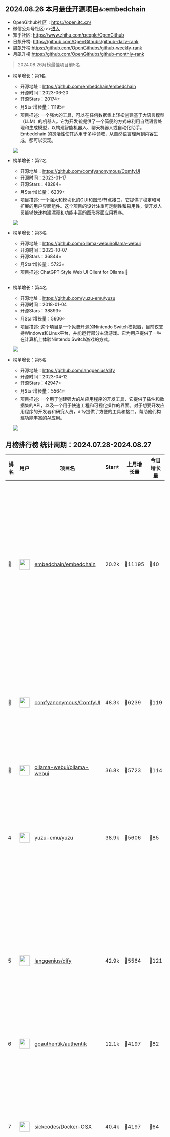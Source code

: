 ## 2024.08.26 本月最佳开源项目🔝:embedchain

- OpenGithub社区：https://open.itc.cn/
- 微信公众号社区:>>[进入](https://mp.weixin.qq.com/mp/appmsgalbum?__biz=MzkzOTQ5Mzk0NA==&action=getalbum&album_id=2943875821830864900&scene=173&subscene=227&sessionid=1724741336&enterid=1724741344&from_msgid=2247486556&from_itemidx=1&count=3&nolastread=1#wechat_redirect)
- 知乎社区: https://www.zhihu.com/people/OpenGithub
- 日飙升榜: https://github.com/OpenGithubs/github-daily-rank
- 周飙升榜:https://github.com/OpenGithubs/github-weekly-rank
- 月飙升榜:https://github.com/OpenGithubs/github-monthly-rank



> 2024.08.26月榜最佳项目前5名

- 榜单增长：第1名
    - 开源地址：https://github.com/embedchain/embedchain
    - 开源时间：2023-06-20
    - 开源Stars：20174⭐
    - 月Star增长量：11195⭐
    - 项目描述: 一个强大的工具，可以在任何数据集上轻松创建基于大语言模型（LLM）的机器人。它为开发者提供了一个简便的方式来利用自然语言处理和生成模型，以构建智能机器人、聊天机器人或自动化助手。Embedchain 的灵活性使其适用于多种领域，从自然语言理解到内容生成，都可以实现。

    ![](http://photocdn.tv.sohu.com/img/q_mini/20230908/pic_org_f14d2e30-475f-48de-942a-62f28c045a6f.jpg)

- 榜单增长：第2名
    - 开源地址：https://github.com/comfyanonymous/ComfyUI
    - 开源时间：2023-01-17
    - 开源Stars：48284⭐
    - 月Star增长量：6239⭐
    - 项目描述: 一个强大和模块化的GUI和图形/节点接口，它提供了稳定和可扩展的用户界面组件。这个项目的设计注重可定制性和易用性，使开发人员能够快速构建漂亮和功能丰富的图形界面应用程序。

    ![](http://photocdn.tv.sohu.com/img/q_mini/20230717/pic_org_129fcdfb-3817-4455-8e03-1b3ba9dd827c.png)

- 榜单增长：第3名
    - 开源地址：https://github.com/ollama-webui/ollama-webui
    - 开源时间：2023-10-07
    - 开源Stars：36844⭐
    - 月Star增长量：5723⭐
    - 项目描述: ChatGPT-Style Web UI Client for Ollama 🦙

    ![]()

- 榜单增长：第4名
    - 开源地址：https://github.com/yuzu-emu/yuzu
    - 开源时间：2018-01-04
    - 开源Stars：38893⭐
    - 月Star增长量：5606⭐
    - 项目描述: 这个项目是一个免费开源的Nintendo Switch模拟器，目前仅支持Windows和Linux平台，并能运行部分主流游戏。它为用户提供了一种在计算机上体验Nintendo Switch游戏的方式。

    ![](http://photocdn.tv.sohu.com/img/q_mini/20230522/pic_org_87b08d86-daf3-4a1a-9424-0caaecdbb86c.png)

- 榜单增长：第5名
    - 开源地址：https://github.com/langgenius/dify
    - 开源时间：2023-04-12
    - 开源Stars：42947⭐
    - 月Star增长量：5564⭐
    - 项目描述: 一个用于创建强大的AI应用程序的开发工具，它提供了插件和数据集的API，以及一个用于快速工程和可视化操作的界面。对于想要开发应用程序的开发者和研究人员，dify提供了方便的工具和接口，帮助他们构建功能丰富的AI应用。

    ![](http://photocdn.tv.sohu.com/img/q_mini/20230804/pic_org_51a15148-584b-459a-a5b0-ccded137ce3b.png)



## 月榜排行榜  统计周期：2024.07.28-2024.08.27

| 排名        |  用户     |  项目名          | Star⭐          | 上月增长量    | 今日增长量      |  开源时间   |  描述   ｜
|------------|------------|---------------|---------------- |--------------|------------|------------|------------|
| 🥇 | <img src="https://avatars.githubusercontent.com/u/137054526?v=4" alt="" size="32" height="32" width="32" data-view-component="true" class="avatar circle"> | [embedchain/embedchain](https://github.com/embedchain/embedchain)| 20.2k | 🔺11195  | 🔺40 | 2023-06-20 |  一个强大的工具，可以在任何数据集上轻松创建基于大语言模型（LLM）的机器人。它为开发者提供了一个简便的方式来利用自然语言处理和生成模型，以构建智能机器人、聊天机器人或自动化助手。Embedchain 的灵活性使其适用于多种领域，从自然语言理解到内容生成，都可以实现。 |
| 🥈 | <img src="https://avatars.githubusercontent.com/u/121283862?u=00e0967075548ed41bd53ed0eacd34ac42d8cef0&v=4" alt="" size="32" height="32" width="32" data-view-component="true" class="avatar circle"> | [comfyanonymous/ComfyUI](https://github.com/comfyanonymous/ComfyUI)| 48.3k | 🔺6239  | 🔺119 | 2023-01-17 |  一个强大和模块化的GUI和图形/节点接口，它提供了稳定和可扩展的用户界面组件。这个项目的设计注重可定制性和易用性，使开发人员能够快速构建漂亮和功能丰富的图形界面应用程序。 |
| 🥉 | <img src="https://avatars.githubusercontent.com/u/158137808?v=4" alt="" size="32" height="32" width="32" data-view-component="true" class="avatar circle"> | [ollama-webui/ollama-webui](https://github.com/ollama-webui/ollama-webui)| 36.8k | 🔺5723  | 🔺114 | 2023-10-07 |  ChatGPT-Style Web UI Client for Ollama 🦙 |
| 4 | <img src="https://avatars.githubusercontent.com/u/35075882?v=4" alt="" size="32" height="32" width="32" data-view-component="true" class="avatar circle"> | [yuzu-emu/yuzu](https://github.com/yuzu-emu/yuzu)| 38.9k | 🔺5606  | 🔺85 | 2018-01-04 |  这个项目是一个免费开源的Nintendo Switch模拟器，目前仅支持Windows和Linux平台，并能运行部分主流游戏。它为用户提供了一种在计算机上体验Nintendo Switch游戏的方式。 |
| 5 | <img src="https://avatars.githubusercontent.com/u/127165244?v=4" alt="" size="32" height="32" width="32" data-view-component="true" class="avatar circle"> | [langgenius/dify](https://github.com/langgenius/dify)| 42.9k | 🔺5564  | 🔺121 | 2023-04-12 |  一个用于创建强大的AI应用程序的开发工具，它提供了插件和数据集的API，以及一个用于快速工程和可视化操作的界面。对于想要开发应用程序的开发者和研究人员，dify提供了方便的工具和接口，帮助他们构建功能丰富的AI应用。 |
| 6 | <img src="https://avatars.githubusercontent.com/u/82976448?v=4" alt="" size="32" height="32" width="32" data-view-component="true" class="avatar circle"> | [goauthentik/authentik](https://github.com/goauthentik/authentik)| 12.1k | 🔺4197  | 🔺82 | 2019-12-30 |  The authentication glue you need. |
| 7 | <img src="https://avatars.githubusercontent.com/u/65906298?u=7b8ae9f1fb347ca4f74404d0b379b9779fad3419&v=4" alt="" size="32" height="32" width="32" data-view-component="true" class="avatar circle"> | [sickcodes/Docker-OSX](https://github.com/sickcodes/Docker-OSX)| 40.4k | 🔺4197  | 🔺64 | 2020-06-04 |  一个让你在Docker中运行macOS操作系统的项目。通过仅需两条命令，用户可以在Docker容器中轻松启动一个macOS操作系统。这为开发者提供了一种简单而刺激的方式，让他们可以在非苹果硬件上体验macOS，从而进行测试和开发。 |
| 8 | <img src="https://avatars.githubusercontent.com/u/109746326?v=4" alt="" size="32" height="32" width="32" data-view-component="true" class="avatar circle"> | [immich-app/immich](https://github.com/immich-app/immich)| 42.9k | 🔺3575  | 🔺75 | 2022-02-03 |  一个自托管的照片和视频备份解决方案，可以直接从您的手机上传。它提供了一个安全、便捷的方式来备份您的个人照片和视频，并确保您的数据得到保护和隐私的维护。您可以轻松地将照片和视频上传到自己的服务器，并随时在需要时进行访问和恢复。 |
| 9 | <img src="https://avatars.githubusercontent.com/u/7896101?u=af642f9bbd072e6b21622e77c163298ebed45db1&v=4" alt="" size="32" height="32" width="32" data-view-component="true" class="avatar circle"> | [ChrisTitusTech/winutil](https://github.com/ChrisTitusTech/winutil)| 20.1k | 🔺3479  | 🔺38 | 2022-04-28 |  克里斯提图斯技术的Windows实用程序-安装程序，调整，修复和更新 |
| 10 | <img src="https://avatars.githubusercontent.com/u/69695708?u=1b1a608998950cb407854549123a52c964a202ec&v=4" alt="" size="32" height="32" width="32" data-view-component="true" class="avatar circle"> | [paul-gauthier/aider](https://github.com/paul-gauthier/aider)| 16.8k | 🔺3320  | 🔺62 | 2023-05-10 |  一个支持GPT的编码工具，可以在您的终端中进行使用。它提供了便捷的命令行界面，让您可以轻松地与GPT进行交互，并进行文本生成、对话等任务。Aider为开发人员提供了更方便的方式来利用GPT的强大能力。 |
| 11 | <img src="https://avatars.githubusercontent.com/u/30287768?u=430d71312cd7b74533c807b08d7211a6e25d4edd&v=4" alt="" size="32" height="32" width="32" data-view-component="true" class="avatar circle"> | [NaiboWang/EasySpider](https://github.com/NaiboWang/EasySpider)| 33.1k | 🔺3034  | 🔺33 | 2020-07-18 |  一个可视化爬虫软件，它提供了图形化界面，使用户可以轻松设计和执行爬虫任务，无需编写复杂的代码。EasySpider提供了简单易用的工具，帮助用户快速爬取所需的数据，并支持数据的定制和导出，适用于各种爬虫应用和数据采集需求。 |
| 12 | <img src="https://avatars.githubusercontent.com/u/100347457?u=457b7bfcb8a0516311e53da38c1302ae5348ff1f&v=4" alt="" size="32" height="32" width="32" data-view-component="true" class="avatar circle"> | [GyulyVGC/sniffnet](https://github.com/GyulyVGC/sniffnet)| 17.4k | 🔺2956  | 🔺25 | 2022-08-01 |  可轻松监控网络流量的工具。这是一个简单、可靠、炫酷的网络监控应用，可以让你一目了然地了解设备的网络流量。 |
| 13 | <img src="https://avatars.githubusercontent.com/u/80064875?v=4" alt="" size="32" height="32" width="32" data-view-component="true" class="avatar circle"> | [OpenBB-finance/OpenBBTerminal](https://github.com/OpenBB-finance/OpenBBTerminal)| 29.3k | 🔺2663  | 🔺35 | 2020-12-20 |  一个在GitHub开源的股票和加密市场命令行工具。该项目提供了一个基于Python的集成环境，允许普通的交易员利用数据科学、机器学习技术来进行交易。 |
| 14 | <img src="https://avatars.githubusercontent.com/u/120677616?v=4" alt="" size="32" height="32" width="32" data-view-component="true" class="avatar circle"> | [localsend/localsend](https://github.com/localsend/localsend)| 40.9k | 🔺2639  | 🔺36 | 2022-12-16 |  一个跨平台的应用程序，它使用REST API和HTTPS加密来实现设备之间的安全通信。与其他依赖外部服务器的消息应用程序不同，LocalSend不需要互联网连接或第三方服务器。这使得LocalSend成为本地通信的快速、可靠和安全的解决方案。用户可以使用LocalSend实现设备之间的通信，而无需担心隐私和安全问题。 |
| 15 | <img src="https://avatars.githubusercontent.com/u/30179644?v=4" alt="" size="32" height="32" width="32" data-view-component="true" class="avatar circle"> | [penpot/penpot](https://github.com/penpot/penpot)| 32k | 🔺2571  | 🔺42 | 2015-12-30 |  一个开源的在线设计和原型平台。它提供了Docker自建和在线使用的选项，并支持中文和团队共享。尽管它提供的默认组件有限，但用户可以自定义组件以满足其需求。如果您正在寻找开源、免费的原型设计平台，penpot可能是一个值得尝试的选择 |
| 16 | <img src="https://avatars.githubusercontent.com/u/78728988?v=4" alt="" size="32" height="32" width="32" data-view-component="true" class="avatar circle"> | [toeverything/AFFiNE](https://github.com/toeverything/AFFiNE)| 38.2k | 🔺2552  | 🔺73 | 2022-08-01 |  一个功能强大的知识库管理工具，可以作为Notion的替代品。它拥有清新简洁的界面样式，支持所见即所得的编辑和排版，同时提供基于Markdown的多任务管理和多人实时协作功能。AFFiNE还具有较高的私密性，用户可以在本地自行部署，保护数据安全。该项目持续更新迭代，为用户提供更好的使用体验。 |
| 17 | <img src="https://avatars.githubusercontent.com/u/87694204?v=4" alt="" size="32" height="32" width="32" data-view-component="true" class="avatar circle"> | [xiaolai/everyone-can-use-english](https://github.com/xiaolai/everyone-can-use-english)| 24.1k | 🔺2524  | 🔺10 | 2019-03-16 |  人人都能用英语 |
| 18 | <img src="https://avatars.githubusercontent.com/u/114530840?v=4" alt="" size="32" height="32" width="32" data-view-component="true" class="avatar circle"> | [usebruno/bruno](https://github.com/usebruno/bruno)| 24.4k | 🔺2382  | 🔺54 | 2022-09-28 |  一个开源IDE，旨在帮助用户探索和测试API。它是一个轻量级的替代品，可用于执行API请求和测试，类似于Postman或Insomnia。bruno提供了用户友好的界面，使API测试变得简单而高效。它是开发者的有力工具，可用于检查和测试API端点。 |
| 19 | <img src="https://avatars.githubusercontent.com/u/8646889?u=7026c3960281a570e915973e56cbc3ceec1912eb&v=4" alt="" size="32" height="32" width="32" data-view-component="true" class="avatar circle"> | [ashishps1/awesome-system-design-resources](https://github.com/ashishps1/awesome-system-design-resources)| 16k | 🔺2362  | 🔺93 | 2023-10-25 |  This repository contains System Design resources which are useful while preparing for interviews and learning Distributed Systems |
| 20 | <img src="https://avatars.githubusercontent.com/u/125617854?v=4" alt="" size="32" height="32" width="32" data-view-component="true" class="avatar circle"> | [TabbyML/tabby](https://github.com/TabbyML/tabby)| 20.8k | 🔺2341  | 🔺25 | 2023-03-16 |  一个AI编码助手，旨在帮助开发人员更高效地编写代码。它可以提供代码建议、自动完成和错误检查，从而加速编码过程。Tabby是一项实验性的项目，旨在探索如何将人工智能引入软件开发工作流程中，以提高开发效率。 |

---
## 更多Github开源项目

以上就是本期的推荐所有项目，如果你喜欢本期的内容，欢迎收藏和关注[OpenGithub社区](https://open.itc.cn/)，我们会定期推送优质的开源项目。

Github历史期刊:https://github.com/OpenGithubs
- 周刊汇总:[Github精选开源项目周刊,每周一更新](https://github.com/OpenGithubs/weekly)
- 月刊汇总:[Github精选开源项目月刊,每月30号更新](https://github.com/OpenGithubs/monthly)
- 专栏汇总:[Github精选开源项目专栏,不定期更新](https://github.com/OpenGithubs/selectedColumn) | 🔺2% | 🔺18 | 2022-05-29 |  一个可基于文本生成视频的开源项目：CogVideo，由清华大学数据挖掘研究小组开源，面向研究者和开发者的开源视频工具，支持视频摘要、语义理解、视频检索等功能，让您对视频有更深入的理解！ |
| 22 | <img src="https://avatars.githubusercontent.com/u/81252890?u=f9898d723658a498328f14f717e1eeccb42ca675&v=4" alt="" size="32" height="32" width="32" data-view-component="true" class="avatar circle"> | [mlabonne/llm-course](https://github.com/mlabonne/llm-course)| 36.4k | 🔺411 | 🔺1% | 🔺71 | 2023-06-18 |  一个涵盖图神经网络、大型语言模型（LLM）和凸优化等技术领域的文章集合。该项目提供了深入的技术讨论，涵盖了图神经网络的原理、大型语言模型的应用以及凸优化在相关领域中的重要性。 |
| 23 | <img src="https://avatars.githubusercontent.com/u/67595261?v=4" alt="" size="32" height="32" width="32" data-view-component="true" class="avatar circle"> | [typst/typst](https://github.com/typst/typst)| 32.3k | 🔺161 | 🔺0% | 🔺12 | 2019-09-25 |  一个全新的基于标记的排版系统，具备强大的功能并且易于学习。它通过简单的标记语法，使用户能够快速创建格式丰富的文档，无论是文章、报告还是演示文稿。这个项目为创作者提供了一个更轻松的方式来排版内容，提升了文档的可视化效果。 |
| 24 | <img src="https://avatars.githubusercontent.com/u/131470832?v=4" alt="" size="32" height="32" width="32" data-view-component="true" class="avatar circle"> | [lobehub/lobe-chat](https://github.com/lobehub/lobe-chat)| 37.5k | 🔺322 | 🔺0% | 🔺36 | 2023-05-21 |  🤖 一个开源、高性能的聊天机器人框架，支持语音合成、多模态和可扩展的函数调用插件系统。用户可以一键免费部署私人的 ChatGPT/LLM web 应用程序，为项目提供强大的聊天机器人功能。 |
| 25 | <img src="https://avatars.githubusercontent.com/u/112580013?v=4" alt="" size="32" height="32" width="32" data-view-component="true" class="avatar circle"> | [DiceDB/dice](https://github.com/DiceDB/dice)| 3.1k | 🔺126 | 🔺4% | 🔺24 | 2022-09-01 |  A drop-in replacement of Redis with SQL-based realtime reactivity. |
| 26 | <img src="https://avatars.githubusercontent.com/u/101000011?v=4" alt="" size="32" height="32" width="32" data-view-component="true" class="avatar circle"> | [pocketbase/pocketbase](https://github.com/pocketbase/pocketbase)| 38.3k | 🔺177 | 🔺0% | 🔺39 | 2022-07-05 |  一个开源后端，将 SQLite 数据库、接口服务、登录认证和管理后台等服务器端功能整合成一个可执行文件。通过用户界面，即使是不懂后端开发的用户，也可以快速构建接口服务，提供方便的数据库管理功能。 |
| 27 | <img src="https://avatars.githubusercontent.com/u/1683811?u=4fdd12c8f8685ef1ce1b9d798bfbd6f86bd4b397&v=4" alt="" size="32" height="32" width="32" data-view-component="true" class="avatar circle"> | [hehonghui/awesome-english-ebooks](https://github.com/hehonghui/awesome-english-ebooks)| 20.6k | 🔺60 | 🔺0% | 🔺13 | 2022-06-28 |  Awesome English eBooks项目收集了多种英语杂志（如经济学人、纽约客、卫报、连线、大西洋月刊等）及书籍资源，支持多种格式的免费下载，每周更新。对于想要提升英语水平和获取高质量英语阅读材料的学习者来说，这是一个宝贵的资源。 |
| 28 | <img src="https://avatars.githubusercontent.com/u/61944859?u=912270e4ade246b3f8555e7a8db6a58efe6f4587&v=4" alt="" size="32" height="32" width="32" data-view-component="true" class="avatar circle"> | [KRTirtho/spotube](https://github.com/KRTirtho/spotube)| 28.4k | 🔺109 | 🔺0% | 🔺17 | 2021-02-14 |  🎧一个开源的Spotify客户端，具有独立性和轻量性。通过巧妙地结合 Spotify API 和第三方音乐源，实现了在享受无广告的 Spotify 服务的同时，可以更轻松地在应用市场上架。该应用的体积小，支持多平台，包括 Android、Linux、Windows 和 macOS。除了提供匿名使用、歌词显示和无追踪等基本功能外，Spotube 还利用第三方曲库，如 YouTube Music API、Piped 和 Jiosaavn，为用户提供更灵活的音乐体验。 |
| 29 | <img src="https://avatars.githubusercontent.com/u/83217677?v=4" alt="" size="32" height="32" width="32" data-view-component="true" class="avatar circle"> | [SagerNet/sing-box](https://github.com/SagerNet/sing-box)| 17.9k | 🔺179 | 🔺1% | 🔺12 | 2022-06-30 |  一个通用代理平台，旨在提供强大而灵活的代理服务。该平台支持多种代理协议和配置选项，使用户能够根据需求定制代理环境。sing-box致力于打造一个通用的、易于使用的代理解决方案，以满足用户在网络访问方面的各种需求。 |
| 30 | <img src="https://avatars.githubusercontent.com/u/60715044?v=4" alt="" size="32" height="32" width="32" data-view-component="true" class="avatar circle"> | [coollabsio/coolify](https://github.com/coollabsio/coolify)| 28.4k | 🔺442 | 🔺1% | 🔺238 | 2021-01-26 |  一个在GitHub上开源的项目自托管方案，可用于替代Heroku和Netlify。它支持反向代理、免费SSL证书配置、多种常用数据库配置、项目一键安装与升级等功能。coolify旨在提供一个灵活的自托管解决方案，使开发人员能够轻松部署和管理其应用程序。 |

---
## 更多Github开源项目

以上就是本期的推荐所有项目，如果你喜欢本期的内容，欢迎收藏和关注[OpenGithub社区](https://open.itc.cn/)，我们会定期推送优质的开源项目。

Github历史期刊:https://github.com/OpenGithubs
- 周刊汇总:[Github精选开源项目周刊,每周一更新](https://github.com/OpenGithubs/weekly)
- 月刊汇总:[Github精选开源项目月刊,每月30号更新](https://github.com/OpenGithubs/monthly)
- 专栏汇总:[Github精选开源项目专栏,不定期更新](https://github.com/OpenGithubs/selectedColumn)